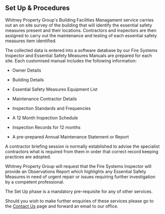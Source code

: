 ## Set Up & Procedures  ##

 

Whitney Property Group's Building  Facilities Managament service carries out an on site survey of the building that will identify the essential safety measures present and their locations. Contractors and inspectors are then assigned to carry out the maintenance and testing of each essential safety measures item identified.

The collected data is entered into a software database by our Fire Systems Inspector and Essential Safety Measures Manuals are prepared for each site. Each customised manual includes the following information:




- Owner Details


- Building Details


- Essential Safety Measures Equipment List


- Maintenance Contractor Details


- Inspection Standards and Frequencies


- A 12 Month Inspection Schedule


- Inspection Records for 12 months


- A pre-prepared Annual Maintenance Statement or Report

A contractor briefing session is normally established to advise the specialist contractors what is required from them in order that correct record keeping practices are adopted.

Whitney Property Group will request that the Fire Systems Inspector will  provide an Observations Report which highlights any Essential Safety Measures in need of urgent repair or issues requiring further investigation by a competent professional.

The Set Up phase is a mandatory pre-requisite for any of other services.

Should you wish to make further enquiries of these services please go to the [Contact Us](http://sample.com.au "contact_us") page and forward an email to our office.